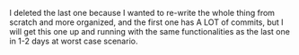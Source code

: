 I deleted the last one because I wanted to re-write the whole thing from scratch and more organized, and the first one has A LOT of commits, but I will get this one up and running with the same functionalities as the last one in 1-2 days at worst case scenario.

